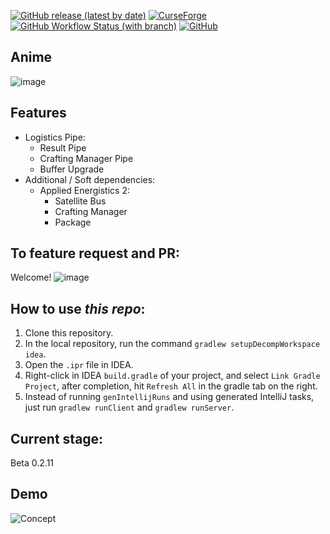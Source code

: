 [![GitHub release (latest by date)](https://img.shields.io/github/v/release/KorewaLidesu/TestBridge?label=github%20release&logo=github&style=for-the-badge)](https://github.com/KorewaLidesu/TestBridge/releases/latest)
[![CurseForge](https://azusahideout.ml/badge/testbridge)](https://www.curseforge.com/minecraft/mc-mods/testbridge/files)
[![GitHub Workflow Status (with branch)](https://img.shields.io/github/actions/workflow/status/KorewaLidesu/TestBridge/main_build.yml?label=test%20build&logo=github&style=for-the-badge)](https://github.com/KorewaLidesu/TestBridge/actions/workflows/main_build.yml)
[![GitHub](https://img.shields.io/github/license/KorewaLidesu/TestBridge?style=for-the-badge)](https://github.com/KorewaLidesu/TestBridge/blob/master/LICENSE)
## Anime
![image](https://user-images.githubusercontent.com/24401452/207646011-61a84639-8123-4bba-809b-20b69b7ae007.png)
## Features
- Logistics Pipe:
  + Result Pipe
  + Crafting Manager Pipe
  + Buffer Upgrade
- Additional / Soft dependencies:  
  + Applied Energistics 2:
    + Satellite Bus
    + Crafting Manager
    + Package

[//]: # (  + Refined Storage:  WIP  )

## To feature request and PR: 
Welcome!
![image](https://cdn.discordapp.com/emojis/736677289676374168.gif?size=96&quality=lossless)

## How to use *this repo*:
1. Clone this repository.
2. In the local repository, run the command `gradlew setupDecompWorkspace idea`.
3. Open the `.ipr` file in IDEA.
4. Right-click in IDEA `build.gradle` of your project, and select `Link Gradle Project`, after completion, hit `Refresh All` in the gradle tab on the right.
5. Instead of running `genIntellijRuns` and using generated IntelliJ tasks, just run `gradlew runClient` and `gradlew runServer`.

## Current stage:
Beta 0.2.11

## Demo
![Concept](/Stuff/concept.gif)
